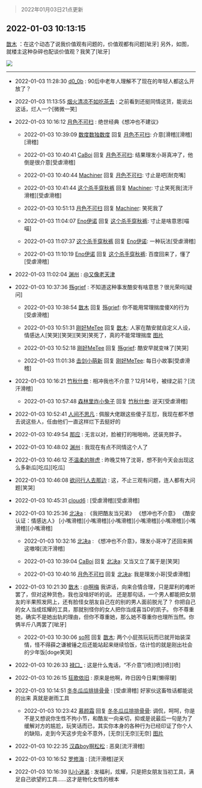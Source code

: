 > 2022年01月03日21点更新
<link rel="stylesheet" href="https://cdn.jsdelivr.net/gh/taotie6/sampleJSON@main/css/photo_show.css">
<meta name="referrer" content="no-referrer" />


 ## 2022-01-03 10:13:15 

 [㪚木](https://www.coolapk.com/feed/32562049?shareKey=NTZkMjhhOTlmMjAxNjFkMjY3MmQ~) ：在这个动态了说我价值观有问题的，价值观都有问题[呲牙]
另外，如图，就楼主这种杂碎也配谈价值观？我笑了[呲牙] 

<div class="album">
<img class="img-item" src="http://image.coolapk.com/feed/2022/0103/10/1081091_afa2f42a_5993_8679_647@1080x3690.jpeg" />
</div>

 ------- 

- 2022-01-03 11:28:30 [d0_0b](uid=466123) : 90后中老年人理解不了现在的年轻人都这么开放了？ 

- 2022-01-03 11:13:55 [烟火清凉不如吃茶去](uid=4279524) : 之前看到还挺同情这货，能说出这话，烂人一个[微微一笑] 

- 2022-01-03 10:16:12 [月色不可扫](uid=3639201) : 绝世经典《想冲也不建议》 

    - 2022-01-03 10:39:09 [数度数独数度](uid=1649918) 回复 [月色不可扫](uid=3639201): 介意[滑稽][滑稽][滑稽] 

    - 2022-01-03 10:40:41 [CaBoi](uid=3746166) 回复 [月色不可扫](uid=3639201): 结果理发小哥真冲了，他倒是很介意[受虐滑稽] 

    - 2022-01-03 10:40:44 [Machiner](uid=3114536) 回复 [月色不可扫](uid=3639201): 寸止是吧[耐克嘴] 

    - 2022-01-03 10:41:44 [这个杀手穿秋裤](uid=569371) 回复 [Machiner](uid=3114536): 寸止笑死我[流汗滑稽][受虐滑稽] 

    - 2022-01-03 10:51:13 [月色不可扫](uid=3639201) 回复 [Machiner](uid=3114536): 笑死我了 

    - 2022-01-03 11:04:07 [Eno伊诺](uid=3915531) 回复 [这个杀手穿秋裤](uid=569371): 寸止是啥意思[喵喵] 

    - 2022-01-03 11:07:37 [这个杀手穿秋裤](uid=569371) 回复 [Eno伊诺](uid=3915531): 一种玩法[受虐滑稽] 

    - 2022-01-03 11:10:19 [Eno伊诺](uid=3915531) 回复 [这个杀手穿秋裤](uid=569371): 百度回来了，懂了[受虐滑稽] 

- 2022-01-03 11:02:04 [渊州](uid=2384107) : <a class="feed-link-uname" href="/u/又像老天津">@又像老天津</a> 

- 2022-01-03 10:37:36 [殇grief](uid=4392516) : 不知道这种事发酷安有啥意思？很光荣吗[疑问] 

    - 2022-01-03 10:38:54 [㪚木](uid=1081091) 回复 [殇grief](uid=4392516): 你不能用常理揣度傻X的行为[受虐滑稽] 

    - 2022-01-03 10:51:31 [刚好MeTee](uid=860189) 回复 [㪚木](uid=1081091): 人家在酷安就自定义人设，情感达人[笑哭][笑哭][笑哭]笑死了，真的不能常理揣度 [图片](http://image.coolapk.com/feed/2022/0103/10/860189_9e764c58_8290_4988_992@494x258.png)

    - 2022-01-03 10:52:18 [刚好MeTee](uid=860189) 回复 [殇grief](uid=4392516): 酷安早就变味了[笑哭] 

    - 2022-01-03 11:01:38 [击剑小萌新](uid=3435660) 回复 [刚好MeTee](uid=860189): 每日小故事[受虐滑稽] 

- 2022-01-03 10:16:21 [竹秋什叁](uid=2319428) : 相冲我也不介意？12月14号，被绿之前？[流汗滑稽] 

    - 2022-01-03 10:57:48 [森林里炸小兔子](uid=2264218) 回复 [竹秋什叁](uid=2319428): 逆天[受虐滑稽] 

- 2022-01-03 10:52:41 [人间不思凡](uid=2080265) : 佩服大佬跟这些傻子互怼，我现在都不想去说这些人，任由他们一直这样烂下去挺好的 

- 2022-01-03 10:49:54 [那应](uid=4173973) : 无言以对，脸被打的啪啪响，还装充胖子。 

- 2022-01-03 10:48:02 [渊州](uid=2384107) : 我现在有点不同情这个人了 

- 2022-01-03 10:46:12 [不温柔的胖虎](uid=2297835) : 昨晚艾特了沈哥，想不到今天会出现这么多新瓜[吃瓜][吃瓜] 

- 2022-01-03 10:46:08 [欲问行人去那边](uid=826969) : 这，不止三观有问题，连人都有大问题[笑哭] 

- 2022-01-03 10:45:31 [cloud6](uid=852635) : [受虐滑稽][受虐滑稽] 

- 2022-01-03 10:25:36 [北决a](uid=1918537) : 《我把酷友当兄弟》
《想冲也不介意》
《酷安认证：情感达人》
[小嘴滑稽][小嘴滑稽][小嘴滑稽][小嘴滑稽][小嘴滑稽][小嘴滑稽][小嘴滑稽] 

    - 2022-01-03 10:32:16 [北决a](uid=1918537) : 《想冲也不介意》，理发小哥冲了还回来搁这嗷嚎[流汗滑稽] 

    - 2022-01-03 10:39:04 [CaBoi](uid=3746166) 回复 [北决a](uid=1918537): 又当又立了属于是[笑哭] 

    - 2022-01-03 10:40:16 [月色不可扫](uid=3639201) 回复 [北决a](uid=1918537): 我是理发小哥[受虐滑稽] 

- 2022-01-03 10:21:30 [㪚木](uid=1081091) : <a class="feed-link-uname" href="/u/啊梅">@啊梅</a> 我讲话，向来合情合理，只是犀利的难听罢了，但对这种货色，我也没啥好听的说。
还是那句话，一个男人都能把女朋友的半果照发网上，还有脸怪女朋友自己在的别的男人面前脱光了？
你把自己的女人当成炫耀的工具，那就别怪你的女人把你当成喜当D的凯子。
你不尊重她，确实不是她出轨的理由<!--break-->，但你不尊重她，那么她不尊重你也理所当然。你俩半斤八两罢了[呲牙] 

    - 2022-01-03 10:30:06 [so呵](uid=560787) 回复 [㪚木](uid=1081091): 两个小屁孩玩玩而已就开始装深情，怪不得薛之谦被锤之后还能站起来继续恰饭，估计恰的就是刚出社会的少年饭[doge笑哭] 

- 2022-01-03 10:26:33 [禄口_](uid=1005884) : 这是什么鬼话，“不介意”[喷][喷][喷][喷] 

- 2022-01-03 10:26:15 [狂歌依旧](uid=1534940) : 原来是他啊，昨日因今日果[懒得理] 

- 2022-01-03 10:14:51 [冬冬瓜瓜排排骨骨](uid=3463204) : [受虐滑稽]  好家伙这畜牲话都能说的出来 真就是谢雨工具 

    - 2022-01-03 10:23:42 [慕颜霜](uid=3801065) 回复 [冬冬瓜瓜排排骨骨](uid=3463204): 调侃，呵呵，你是不是又想说你生性不拘小节，和酷友一向亲切，抑或是说最后一句是为了缓解对方的尴尬，玩笑话而已，其实你本身的各种行为已经印证了你个人的缺陷，走到今天这步完全不意外，[无奈][无奈][无奈] [图片](http://image.coolapk.com/feed/2022/0103/10/3801065_44bd8093_6621_0389_837@1066x1198.png)

- 2022-01-03 10:22:35 [汉森boy啊松松](uid=8748034) : 恶臭[流汗滑稽] 

- 2022-01-03 10:16:52 [罗修海](uid=3774701) : [流汗滑稽]逆天 

- 2022-01-03 10:16:39 [IU小迷弟](uid=2571083) : 发福利，炫耀，只是把女朋友当初工具，满足自己欲望的工具……这才是物化女性的根本 

